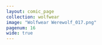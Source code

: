 ```yaml
---
layout: comic_page
collection: wolfwear
image: "Wolfwear Werewolf_017.png"
pagenum: 16
wide: true
---
```

